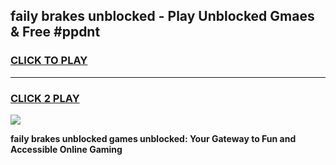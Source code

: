 
## faily brakes unblocked - Play Unblocked Gmaes & Free #ppdnt
<h3>
<a href="https://news.freeplayer.one?title=faily_brakes_unblocked&ref=03M">CLICK TO PLAY</a></h3>
<hr>

<h3>
<a href="https://news.freeplayer.one?title=faily_brakes_unblocked&ref=03M">CLICK 2 PLAY</a>
  
</h3>

<a href="https://news.freeplayer.one?title=faily_brakes_unblocked&ref=03M"><img src="https://clearcache.store/games.png"></a>


**faily brakes unblocked games unblocked: Your Gateway to Fun and Accessible Online Gaming**
